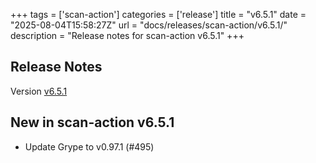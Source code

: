 +++
tags = ['scan-action']
categories = ['release']
title = "v6.5.1"
date = "2025-08-04T15:58:27Z"
url = "docs/releases/scan-action/v6.5.1/"
description = "Release notes for scan-action v6.5.1"
+++

## Release Notes

Version [v6.5.1](https://github.com/anchore/scan-action/releases/tag/v6.5.1)

## New in scan-action v6.5.1

- Update Grype to v0.97.1 (#495)
